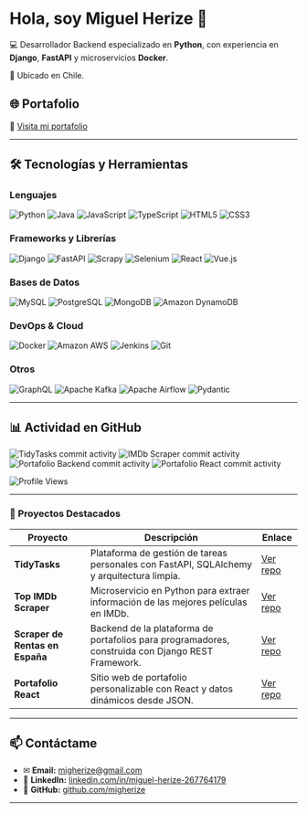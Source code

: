 # Hola, soy Miguel Herize 👋

💻 Desarrollador Backend especializado en **Python**, con experiencia en **Django**, **FastAPI** y microservicios  **Docker**.  

📍 Ubicado en Chile.  


## 🌐 Portafolio
🔗 [Visita mi portafolio](https://portafolio-frontend-ecru.vercel.app/MiguelHerize)

---

## 🛠️ Tecnologías y Herramientas

### Lenguajes
![Python](https://img.shields.io/badge/Python-3776AB?style=for-the-badge&logo=python&logoColor=white)
![Java](https://img.shields.io/badge/Java-007396?style=for-the-badge&logo=java&logoColor=white)
![JavaScript](https://img.shields.io/badge/JavaScript-F7DF1E?style=for-the-badge&logo=javascript&logoColor=black)
![TypeScript](https://img.shields.io/badge/TypeScript-3178C6?style=for-the-badge&logo=typescript&logoColor=white)
![HTML5](https://img.shields.io/badge/HTML5-E34F26?style=for-the-badge&logo=html5&logoColor=white)
![CSS3](https://img.shields.io/badge/CSS3-1572B6?style=for-the-badge&logo=css3&logoColor=white)

### Frameworks y Librerías
![Django](https://img.shields.io/badge/Django-092E20?style=for-the-badge&logo=django&logoColor=white)
![FastAPI](https://img.shields.io/badge/FastAPI-009688?style=for-the-badge&logo=fastapi&logoColor=white)
![Scrapy](https://img.shields.io/badge/Scrapy-6DB33F?style=for-the-badge&logo=scrapy&logoColor=white)
![Selenium](https://img.shields.io/badge/Selenium-43B02A?style=for-the-badge&logo=selenium&logoColor=white)
![React](https://img.shields.io/badge/React-61DAFB?style=for-the-badge&logo=react&logoColor=black)
![Vue.js](https://img.shields.io/badge/Vue.js-4FC08D?style=for-the-badge&logo=vue.js&logoColor=white)

### Bases de Datos
![MySQL](https://img.shields.io/badge/MySQL-4479A1?style=for-the-badge&logo=mysql&logoColor=white)
![PostgreSQL](https://img.shields.io/badge/PostgreSQL-336791?style=for-the-badge&logo=postgresql&logoColor=white)
![MongoDB](https://img.shields.io/badge/MongoDB-47A248?style=for-the-badge&logo=mongodb&logoColor=white)
![Amazon DynamoDB](https://img.shields.io/badge/DynamoDB-4053D6?style=for-the-badge&logo=amazon-dynamodb&logoColor=white)

### DevOps & Cloud
![Docker](https://img.shields.io/badge/Docker-2496ED?style=for-the-badge&logo=docker&logoColor=white)
![Amazon AWS](https://img.shields.io/badge/AWS-FF9900?style=for-the-badge&logo=amazonaws&logoColor=white)
![Jenkins](https://img.shields.io/badge/Jenkins-D24939?style=for-the-badge&logo=jenkins&logoColor=white)
![Git](https://img.shields.io/badge/Git-F05032?style=for-the-badge&logo=git&logoColor=white)

### Otros
![GraphQL](https://img.shields.io/badge/GraphQL-E10098?style=for-the-badge&logo=graphql&logoColor=white)
![Apache Kafka](https://img.shields.io/badge/Kafka-231F20?style=for-the-badge&logo=apache-kafka&logoColor=white)
![Apache Airflow](https://img.shields.io/badge/Apache%20Airflow-017CEE?style=for-the-badge&logo=apache-airflow&logoColor=white)
![Pydantic](https://img.shields.io/badge/Pydantic-E92063?style=for-the-badge&logoColor=white)

---

## 📊 Actividad en GitHub

![TidyTasks commit activity](https://img.shields.io/github/commit-activity/m/migherize/tidytasks?color=blue&style=for-the-badge&label=TidyTasks)
![IMDb Scraper commit activity](https://img.shields.io/github/commit-activity/m/migherize/imdb-movie-scraper?color=blue&style=for-the-badge&label=IMDb%20Scraper)
![Portafolio Backend commit activity](https://img.shields.io/github/commit-activity/m/migherize/portafolio-backend?color=blue&style=for-the-badge&label=Portafolio%20Backend)
![Portafolio React commit activity](https://img.shields.io/github/commit-activity/m/migherize/portafolio?color=blue&style=for-the-badge&label=Portafolio%20React)

![Profile Views](https://komarev.com/ghpvc/?username=migherize&label=Profile%20views&color=0e75b6&style=for-the-badge)

---
### 🚀 Proyectos Destacados

| Proyecto | Descripción | Enlace |
|----------|-------------|--------|
| **TidyTasks** | Plataforma de gestión de tareas personales con FastAPI, SQLAlchemy y arquitectura limpia. | [Ver repo](https://github.com/migherize/tidytasks) |
| **Top IMDb Scraper** | Microservicio en Python para extraer información de las mejores películas en IMDb. | [Ver repo](https://github.com/migherize/imdb-movie-scraper) |
| **Scraper de Rentas en España** | Backend de la plataforma de portafolios para programadores, construida con Django REST Framework. | [Ver repo](https://github.com/migherize/portafolio-backend) |
| **Portafolio React** | Sitio web de portafolio personalizable con React y datos dinámicos desde JSON. | [Ver repo](https://github.com/migherize/portafolio) |

---

## 📫 Contáctame
- ✉ **Email:** migherize@gmail.com  
- 💼 **LinkedIn:** [linkedin.com/in/miguel-herize-267764179](https://www.linkedin.com/in/miguel-herize-267764179/)  
- 🐙 **GitHub:** [github.com/migherize](https://github.com/migherize)

---
